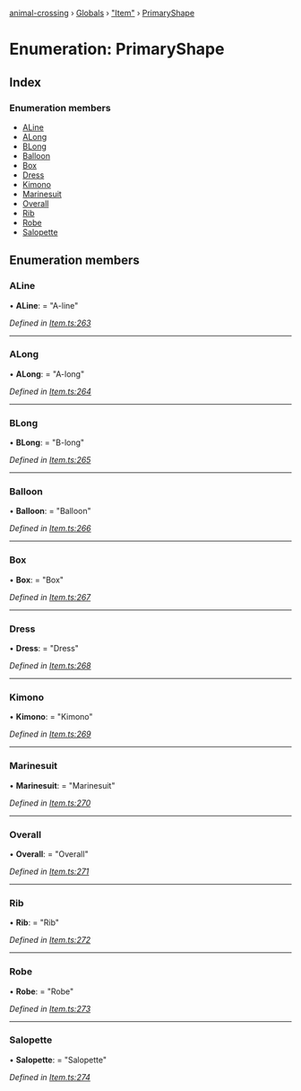 [animal-crossing](../README.md) › [Globals](../globals.md) › ["Item"](../modules/_item_.md) › [PrimaryShape](_item_.primaryshape.md)

# Enumeration: PrimaryShape

## Index

### Enumeration members

* [ALine](_item_.primaryshape.md#aline)
* [ALong](_item_.primaryshape.md#along)
* [BLong](_item_.primaryshape.md#blong)
* [Balloon](_item_.primaryshape.md#balloon)
* [Box](_item_.primaryshape.md#box)
* [Dress](_item_.primaryshape.md#dress)
* [Kimono](_item_.primaryshape.md#kimono)
* [Marinesuit](_item_.primaryshape.md#marinesuit)
* [Overall](_item_.primaryshape.md#overall)
* [Rib](_item_.primaryshape.md#rib)
* [Robe](_item_.primaryshape.md#robe)
* [Salopette](_item_.primaryshape.md#salopette)

## Enumeration members

###  ALine

• **ALine**: = "A-line"

*Defined in [Item.ts:263](https://github.com/Norviah/animal-crossing/blob/d0e2651/module/types/Item.ts#L263)*

___

###  ALong

• **ALong**: = "A-long"

*Defined in [Item.ts:264](https://github.com/Norviah/animal-crossing/blob/d0e2651/module/types/Item.ts#L264)*

___

###  BLong

• **BLong**: = "B-long"

*Defined in [Item.ts:265](https://github.com/Norviah/animal-crossing/blob/d0e2651/module/types/Item.ts#L265)*

___

###  Balloon

• **Balloon**: = "Balloon"

*Defined in [Item.ts:266](https://github.com/Norviah/animal-crossing/blob/d0e2651/module/types/Item.ts#L266)*

___

###  Box

• **Box**: = "Box"

*Defined in [Item.ts:267](https://github.com/Norviah/animal-crossing/blob/d0e2651/module/types/Item.ts#L267)*

___

###  Dress

• **Dress**: = "Dress"

*Defined in [Item.ts:268](https://github.com/Norviah/animal-crossing/blob/d0e2651/module/types/Item.ts#L268)*

___

###  Kimono

• **Kimono**: = "Kimono"

*Defined in [Item.ts:269](https://github.com/Norviah/animal-crossing/blob/d0e2651/module/types/Item.ts#L269)*

___

###  Marinesuit

• **Marinesuit**: = "Marinesuit"

*Defined in [Item.ts:270](https://github.com/Norviah/animal-crossing/blob/d0e2651/module/types/Item.ts#L270)*

___

###  Overall

• **Overall**: = "Overall"

*Defined in [Item.ts:271](https://github.com/Norviah/animal-crossing/blob/d0e2651/module/types/Item.ts#L271)*

___

###  Rib

• **Rib**: = "Rib"

*Defined in [Item.ts:272](https://github.com/Norviah/animal-crossing/blob/d0e2651/module/types/Item.ts#L272)*

___

###  Robe

• **Robe**: = "Robe"

*Defined in [Item.ts:273](https://github.com/Norviah/animal-crossing/blob/d0e2651/module/types/Item.ts#L273)*

___

###  Salopette

• **Salopette**: = "Salopette"

*Defined in [Item.ts:274](https://github.com/Norviah/animal-crossing/blob/d0e2651/module/types/Item.ts#L274)*
